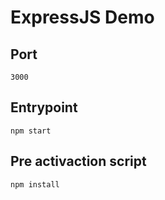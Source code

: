 # ExpressJS Demo

## Port

```
3000
```

## Entrypoint

```
npm start
```

## Pre activaction script

```
npm install
```
